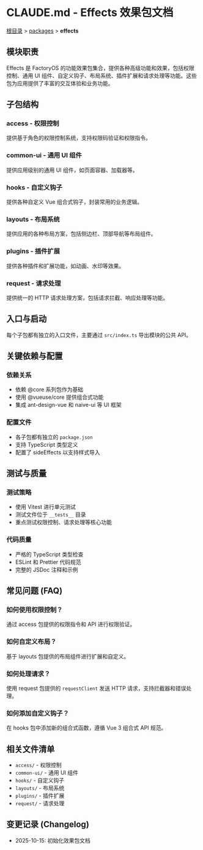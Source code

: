 # CLAUDE.md - Effects 效果包文档

[根目录](../../../CLAUDE.md) > [packages](../../) > **effects**

## 模块职责

Effects 是 FactoryOS 的功能效果包集合，提供各种高级功能和效果，包括权限控制、通用 UI 组件、自定义钩子、布局系统、插件扩展和请求处理等功能。这些包为应用提供了丰富的交互体验和业务功能。

## 子包结构

### access - 权限控制

提供基于角色的权限控制系统，支持权限码验证和权限指令。

### common-ui - 通用 UI 组件

提供应用级别的通用 UI 组件，如页面容器、加载器等。

### hooks - 自定义钩子

提供各种自定义 Vue 组合式钩子，封装常用的业务逻辑。

### layouts - 布局系统

提供应用的各种布局方案，包括侧边栏、顶部导航等布局组件。

### plugins - 插件扩展

提供各种插件和扩展功能，如动画、水印等效果。

### request - 请求处理

提供统一的 HTTP 请求处理方案，包括请求拦截、响应处理等功能。

## 入口与启动

每个子包都有独立的入口文件，主要通过 `src/index.ts` 导出模块的公共 API。

## 关键依赖与配置

### 依赖关系

- 依赖 @core 系列包作为基础
- 使用 @vueuse/core 提供组合式功能
- 集成 ant-design-vue 和 naive-ui 等 UI 框架

### 配置文件

- 各子包都有独立的 `package.json`
- 支持 TypeScript 类型定义
- 配置了 sideEffects 以支持样式导入

## 测试与质量

### 测试策略

- 使用 Vitest 进行单元测试
- 测试文件位于 `__tests__` 目录
- 重点测试权限控制、请求处理等核心功能

### 代码质量

- 严格的 TypeScript 类型检查
- ESLint 和 Prettier 代码规范
- 完整的 JSDoc 注释和示例

## 常见问题 (FAQ)

### 如何使用权限控制？

通过 access 包提供的权限指令和 API 进行权限验证。

### 如何自定义布局？

基于 layouts 包提供的布局组件进行扩展和自定义。

### 如何处理请求？

使用 request 包提供的 `requestClient` 发送 HTTP 请求，支持拦截器和错误处理。

### 如何添加自定义钩子？

在 hooks 包中添加新的组合式函数，遵循 Vue 3 组合式 API 规范。

## 相关文件清单

- `access/` - 权限控制
- `common-ui/` - 通用 UI 组件
- `hooks/` - 自定义钩子
- `layouts/` - 布局系统
- `plugins/` - 插件扩展
- `request/` - 请求处理

## 变更记录 (Changelog)

- 2025-10-15: 初始化效果包文档
